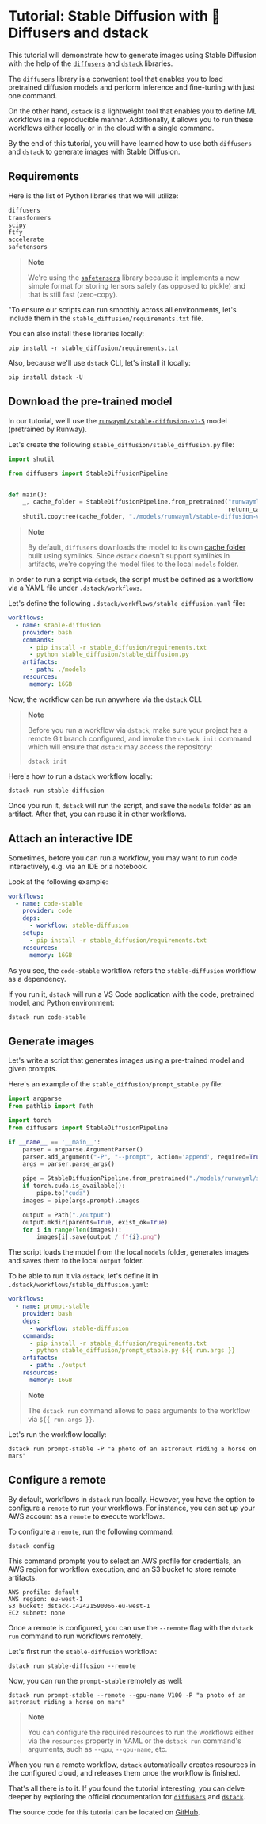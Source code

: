 # Tutorial: Stable Diffusion with 🧨 Diffusers and dstack

This tutorial will demonstrate how to generate images using Stable Diffusion with the help of
the [`diffusers`](https://github.com/huggingface/diffusers) and [`dstack`](https://github.com/dstackai/dstack)
libraries.

The `diffusers` library is a convenient tool that enables you to load pretrained diffusion models and perform inference
and fine-tuning with just one command.

On the other hand, `dstack` is a lightweight tool that enables you to define ML workflows in a reproducible manner.
Additionally, it allows you to run these workflows either locally or in the cloud with a single command.

By the end of this tutorial, you will have learned how to use both `diffusers` and `dstack` to generate images with
Stable Diffusion.

## Requirements

Here is the list of Python libraries that we will utilize:

```txt
diffusers
transformers
scipy
ftfy
accelerate
safetensors
```

> **Note**
> 
> We're using the [`safetensors`](https://github.com/huggingface/safetensors) library because it implements a new simple format for storing tensors safely (as opposed
> to pickle) and that is still fast (zero-copy).

"To ensure our scripts can run smoothly across all environments, let's include them in
the `stable_diffusion/requirements.txt` file.

You can also install these libraries locally:

```shell
pip install -r stable_diffusion/requirements.txt
```

Also, because we'll use `dstack` CLI, let's install it locally:

```shell
pip install dstack -U
```

## Download the pre-trained model

In our tutorial, we'll use the [`runwayml/stable-diffusion-v1-5`](https://huggingface.co/runwayml/stable-diffusion-v1-5) model (pretrained by Runway).

Let's create the following `stable_diffusion/stable_diffusion.py` file:

```python
import shutil

from diffusers import StableDiffusionPipeline


def main():
    _, cache_folder = StableDiffusionPipeline.from_pretrained("runwayml/stable-diffusion-v1-5",
                                                              return_cached_folder=True)
    shutil.copytree(cache_folder, "./models/runwayml/stable-diffusion-v1-5", dirs_exist_ok=True)
```

> **Note**
> 
> By default, `diffusers` downloads the model to its own [cache folder](https://huggingface.co/docs/datasets/cache) built using symlinks.
> Since `dstack` doesn't support symlinks in artifacts, we're copying the model files to the local `models` folder. 

In order to run a script via `dstack`, the script must be defined as a workflow via a YAML file
under `.dstack/workflows`.

Let's define the following `.dstack/workflows/stable_diffusion.yaml` file:

```yaml
workflows:
  - name: stable-diffusion
    provider: bash
    commands:
      - pip install -r stable_diffusion/requirements.txt
      - python stable_diffusion/stable_diffusion.py
    artifacts:
      - path: ./models
    resources:
      memory: 16GB
```

Now, the workflow can be run anywhere via the `dstack` CLI.

> **Note**
> 
> Before you run a workflow via `dstack`, make sure your project has a remote Git branch configured,
> and invoke the `dstack init` command which will ensure that `dstack` may access the repository:
> ```shell
> dstack init
> ```

Here's how to run a `dstack` workflow locally:

```shell
dstack run stable-diffusion
```

Once you run it, `dstack` will run the script, and save the `models` folder as an artifact.
After that, you can reuse it in other workflows.

## Attach an interactive IDE

Sometimes, before you can run a workflow, you may want to run code interactively,
e.g. via an IDE or a notebook.

Look at the following example:

```yaml
workflows:
  - name: code-stable
    provider: code
    deps:
      - workflow: stable-diffusion
    setup:
      - pip install -r stable_diffusion/requirements.txt
    resources:
      memory: 16GB
```

As you see, the `code-stable` workflow refers the `stable-diffusion` workflow as a dependency.

If you run it, `dstack` will run a VS Code application with the code, pretrained model,
and Python environment:

```shell 
dstack run code-stable
```

## Generate images

Let's write a script that generates images using a pre-trained model and given prompts.

Here's an example of the `stable_diffusion/prompt_stable.py` file:

```python
import argparse
from pathlib import Path

import torch
from diffusers import StableDiffusionPipeline

if __name__ == '__main__':
    parser = argparse.ArgumentParser()
    parser.add_argument("-P", "--prompt", action='append', required=True)
    args = parser.parse_args()

    pipe = StableDiffusionPipeline.from_pretrained("./models/runwayml/stable-diffusion-v1-5", local_files_only=True)
    if torch.cuda.is_available():
        pipe.to("cuda")
    images = pipe(args.prompt).images

    output = Path("./output")
    output.mkdir(parents=True, exist_ok=True)
    for i in range(len(images)):
        images[i].save(output / f"{i}.png")
```

The script loads the model from the local `models` folder, generates images and saves them to the 
local `output` folder.

To be able to run it via `dstack`, let's define it in `.dstack/workflows/stable_diffusion.yaml`:

```yaml
workflows:
  - name: prompt-stable
    provider: bash
    deps:
      - workflow: stable-diffusion
    commands:
      - pip install -r stable_diffusion/requirements.txt
      - python stable_diffusion/prompt_stable.py ${{ run.args }}
    artifacts:
      - path: ./output
    resources:
      memory: 16GB
```

> **Note**
> 
> The `dstack run` command allows to pass arguments to the workflow via `${{ run.args }}`.

Let's run the workflow locally:

```shell
dstack run prompt-stable -P "a photo of an astronaut riding a horse on mars" 
```

## Configure a remote

By default, workflows in `dstack` run locally. However, you have the option to configure a `remote` to run your
workflows.
For instance, you can set up your AWS account as a `remote` to execute workflows.

To configure a `remote`, run the following command:

```shell
dstack config
```

This command prompts you to select an AWS profile for credentials, an AWS region for workflow execution, and an S3
bucket to store remote artifacts.

```shell
AWS profile: default
AWS region: eu-west-1
S3 bucket: dstack-142421590066-eu-west-1
EC2 subnet: none
```

Once a remote is configured, you can use the `--remote` flag with the `dstack run` command
to run workflows remotely.

Let's first run the `stable-diffusion` workflow:

```shell
dstack run stable-diffusion --remote
```

Now, you can run the `prompt-stable` remotely as well:

```shell
dstack run prompt-stable --remote --gpu-name V100 -P "a photo of an astronaut riding a horse on mars"
```

> **Note**
> 
> You can configure the required resources to run the workflows either via the `resources` property in YAML
> or the `dstack run` command's arguments, such as `--gpu`, `--gpu-name`, etc.

When you run a remote workflow, `dstack` automatically creates resources in the configured cloud,
and releases them once the workflow is finished.

That's all there is to it. If you found the tutorial interesting, you can delve deeper by exploring the official documentation
for [`diffusers`](https://huggingface.co/docs/diffusers/index) and [`dstack`](https://docs.dstack.ai). 

The source code for this tutorial can be located on [GitHub](https://github.com/dstackai/dstack-examples/tree/main/stable_diffusion).